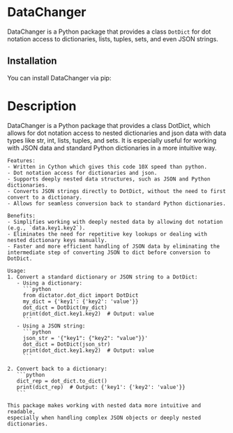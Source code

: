 # DataChanger

DataChanger is a Python package that provides a class `DotDict` for dot notation access to dictionaries, lists, tuples, sets, and even JSON strings.

## Installation

You can install DataChanger via pip:

# Description
DataChanger is a Python package that provides a class DotDict, 
    which allows for dot notation access to nested dictionaries and json data with data
    types like str, int, lists, tuples, and sets. It is especially useful for working 
    with JSON data and standard Python dictionaries in a more intuitive way.

    Features:
    - Written in Cython which gives this code 10X speed than python.
    - Dot notation access for dictionaries and json.
    - Supports deeply nested data structures, such as JSON and Python dictionaries.
    - Converts JSON strings directly to DotDict, without the need to first convert to a dictionary.
    - Allows for seamless conversion back to standard Python dictionaries.

    Benefits:
    - Simplifies working with deeply nested data by allowing dot notation (e.g., `data.key1.key2`).
    - Eliminates the need for repetitive key lookups or dealing with nested dictionary keys manually.
    - Faster and more efficient handling of JSON data by eliminating the intermediate step of converting JSON to dict before conversion to DotDict.

    Usage:
    1. Convert a standard dictionary or JSON string to a DotDict:
       - Using a dictionary:
         ```python
         from dictator.dot_dict import DotDict
         my_dict = {'key1': {'key2': 'value'}}
         dot_dict = DotDict(my_dict)
         print(dot_dict.key1.key2)  # Output: value
         ```
       - Using a JSON string:
         ```python
         json_str = '{"key1": {"key2": "value"}}'
         dot_dict = DotDict(json_str)
         print(dot_dict.key1.key2)  # Output: value
         ```

    2. Convert back to a dictionary:
       ```python
       dict_rep = dot_dict.to_dict()
       print(dict_rep)  # Output: {'key1': {'key2': 'value'}}
       ```

    This package makes working with nested data more intuitive and readable, 
    especially when handling complex JSON objects or deeply nested dictionaries.